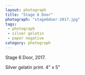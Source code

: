 ```yaml
---
layout: photograph
title: "Stage 6 Door"
photograph: "stage6door-2017.jpg"
tags: 
 - photograph
 - silver gelatin
 - paper negative
category: photograph
---
```

Stage 6 Door, 2017.

Silver gelatin print. 4" x 5"
